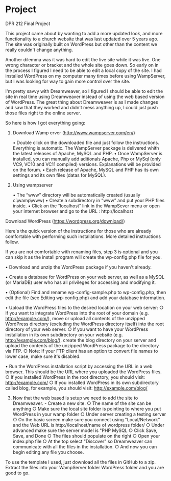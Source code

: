 # Project
DPR 212 Final Project
 
This project came about by wanting to add a more updated look, and more functionality to a church website that was last updated over 5 years ago. The site was originally built on WordPress but other than the content we really couldn't change anything. 

Another dilemma was it was hard to edit the live site while it was live. One wrong character or bracket and the whole site goes down. So early on in the process I figured I need to be able to edit a local copy of the site. I had installed WordPress on my computer many times before using WampServer, but I was looking for way to gain more control over the site. 

I'm pretty savvy with Dreamweaver, so I figured I should be able to edit the site in real time using Dreamweaver instead of using the web based version of WordPress. The great thing about Dreamweaver is as I made changes and saw that they worked and didn't mess anything up, I could just push those files right to the online server. 

So here is how I got everything going:

1) Download Wamp erver (http://www.wampserver.com/en/)


	• Double click on the downloaded file and just follow the instructions. Everything is automatic. The WampServer package is delivered whith the latest releases of Apache, MySQL and PHP.
	• Once WampServer is installed, you can manually add aditionals Apache, Php or MySql (only VC9, VC10 and VC11 compiled) versions. Explanations will be provided on the forum.
	• Each release of Apache, MySQL and PHP has its own settings and its own files (datas for MySQL).
  

2) Using wampserver

	• The “www” directory will be automatically created (usually c:\wamp\www)
	• Create a subdirectory in “www” and put your PHP files inside.
	• Click on the “localhost” link in the WampSever menu or open your internet browser and go to the URL : http://localhost

Download WordPress (https://wordpress.org/download/)

Here's the quick version of the instructions for those who are already comfortable with performing such installations. More detailed instructions follow.

If you are not comfortable with renaming files, step 3 is optional and you can skip it as the install program will create the wp-config.php file for you.

• Download and unzip the WordPress package if you haven't already.

• Create a database for WordPress on your web server, as well as a MySQL (or MariaDB) user who has all privileges for accessing and modifying it.

• (Optional) Find and rename wp-config-sample.php to wp-config.php, then edit the file (see Editing wp-config.php) and add your database information.

• Upload the WordPress files to the desired location on your web server:
○ If you want to integrate WordPress into the root of your domain (e.g. http://example.com/), move or upload all contents of the unzipped WordPress directory (excluding the WordPress directory itself) into the root directory of your web server.
○ If you want to have your WordPress installation in its own subdirectory on your website (e.g. http://example.com/blog/), create the blog directory on your server and upload the contents of the unzipped WordPress package to the directory via FTP.
○ Note: If your FTP client has an option to convert file names to lower case, make sure it's disabled.

• Run the WordPress installation script by accessing the URL in a web browser. This should be the URL where you uploaded the WordPress files.
○ If you installed WordPress in the root directory, you should visit: http://example.com/
○ If you installed WordPress in its own subdirectory called blog, for example, you should visit: http://example.com/blog/
    
   3) Now that the web based is setup we need to add the site to Dreamweaver.
	- Create a new site.
		○ The name of the site can be anything
		○ Make sure the local site folder is pointing to where you put WordPress in your wamp folder
		○ Under server creating a testing server
		○ On the basic screen make sure you connect using "Local/Network" and the Web URL is http://localhost/name of wordpress folder/
		○ Under advanced make sure the server model is "PHP MySQL
		○ Click Save, Save, and Done
		○ The files should populate on the right
		○ Open your index.php file
		○ At the top select "Discover" so Dreamweaver can communicate with all the files in the installation.
		○ And now you can begin editing any file you choose.

To use the template I used, just download all the files in GitHub to a zip. Extract the files into your WampServer folder WordPress folder and you are good to go.
